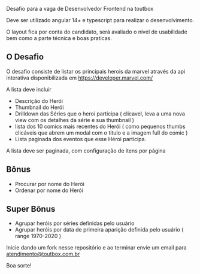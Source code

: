 Desafio para a vaga de Desenvolvedor Frontend na toutbox

Deve ser utilizado angular 14+ e typescript para realizar o desenvolvimento.

O layout fica por conta do candidato, será avaliado o nível de usabilidade bem como a parte técnica e boas praticas.

## O Desafio

O desafio consiste de listar os principais herois da marvel através da api interativa disponibilizada em  https://developer.marvel.com/

A lista deve incluir 

* Descrição do Herói 
* Thumbnail do Herói 
* Drilldown das Séries que o heroi participa ( clicavel, leva a uma nova view com os detalhes da série e sua thumbnail )
* lista dos 10 comics mais recentes do Herói ( como pequenos thumbs clicáveis que abrem um modal com o titulo e a imagem full do comic )
* Lista paginada dos eventos que esse Héroi participa.

A lista deve ser paginada, com configuração de itens por página

## Bônus

* Procurar por nome do Herói
* Ordenar por nome do Herói

## Super Bônus

* Agrupar heróis por séries definidas pelo usuário
* Agrupar heróis por data de primeira aparição definida pelo usuário ( range 1970-2020 )

Inicie dando um fork nesse repositório e ao terminar envie um email para atendimento@toutbox.com.br

Boa sorte!
